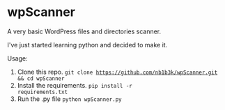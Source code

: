 # wpScanner
A very basic WordPress files and directories scanner.

I've just started learning python and decided to make it.

Usage:
1. Clone this repo. <code>git clone https://github.com/nb1b3k/wpScanner.git && cd wpScanner</code>
2. Install the requirements. <code>pip install -r requirements.txt</code>
3. Run the .py file <code>python wpScanner.py</code>

